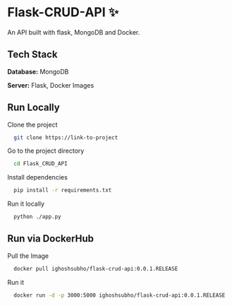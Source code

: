 # Flask-CRUD-API ✨

An API built with flask, MongoDB and Docker.

## Tech Stack

**Database:** MongoDB

**Server:** Flask, Docker Images


## Run Locally

Clone the project

```bash
  git clone https://link-to-project
```

Go to the project directory

```bash
  cd Flask_CRUD_API
```

Install dependencies

```bash
  pip install -r requirements.txt
```
Run it locally

```bash
  python ./app.py
```

## Run via DockerHub

Pull the Image

```bash
  docker pull ighoshsubho/flask-crud-api:0.0.1.RELEASE
```
Run it

```bash
  docker run -d -p 3000:5000 ighoshsubho/flask-crud-api:0.0.1.RELEASE
```

